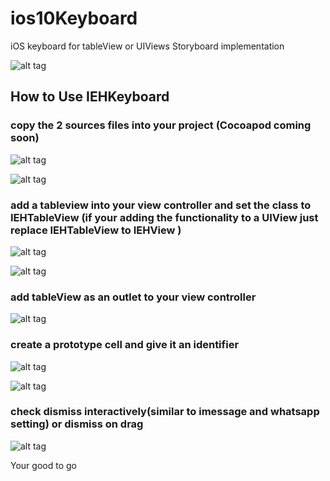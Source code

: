 # ios10Keyboard
iOS keyboard for tableView or UIViews Storyboard implementation

![alt tag](Swift3_tableviewcontroller/Screenshots/demoiOS10MessageAccessoryView.gif)

## How to Use IEHKeyboard

### copy the 2 sources files into your project (Cocoapod coming soon)
![alt tag](Swift3_tableviewcontroller/Screenshots/1.png)

![alt tag](Swift3_tableviewcontroller/Screenshots/2.png)

### add a tableview into your view controller and set the class to IEHTableView (if your adding the functionality to a UIView just replace IEHTableView to IEHView )
![alt tag](Swift3_tableviewcontroller/Screenshots/3.png)

![alt tag](Swift3_tableviewcontroller/Screenshots/4.png)

### add tableView as an outlet to your view controller 

![alt tag](Swift3_tableviewcontroller/Screenshots/5.png)

### create a prototype cell and give it an identifier
![alt tag](Swift3_tableviewcontroller/Screenshots/6.png)

![alt tag](Swift3_tableviewcontroller/Screenshots/7.png)

### check dismiss interactively(similar to imessage and whatsapp setting) or dismiss on drag 
![alt tag](Swift3_tableviewcontroller/Screenshots/8.png)

Your good to go




